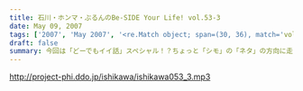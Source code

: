 ```yaml
---
title: 石川・ホンマ・ぶるんのBe-SIDE Your Life! vol.53-3
date: May 09, 2007
tags: ['2007', 'May 2007', '<re.Match object; span=(30, 36), match='vol.53'>']
draft: false
summary: 今回は「どーでもイイ話」スペシャル！？ちょっと「シモ」の「ネタ」の方向に走り気味で、自分を諭すぶるんサンが印象的な三本目となっております。キーワードは「漫画喫茶」。社会問題化する漫画喫茶の住人がここにもいたのか〜〜！？ちなみに来週配信分は重大なお知らせが満載（予定）。ヨロシクです。NAMAE
---
```


http://project-phi.ddo.jp/ishikawa/ishikawa053_3.mp3
